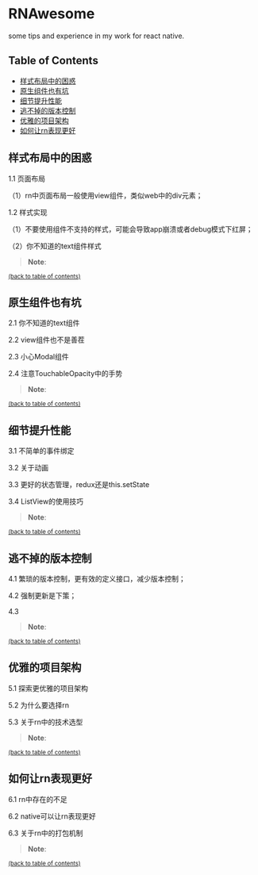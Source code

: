 # RNAwesome

some tips and experience in my work for react native.


## Table of Contents

- [样式布局中的困惑](#style－problem)
- [原生组件也有坑](#bug－with－component)
- [细节提升性能](#performance)
- [逃不掉的版本控制](#version－control)
- [优雅的项目架构](#project－structure)
- [如何让rn表现更好](#more－better)

## 样式布局中的困惑

1.1 页面布局

（1）rn中页面布局一般使用view组件，类似web中的div元素；

1.2 样式实现

（1）不要使用组件不支持的样式，可能会导致app崩溃或者debug模式下红屏；


（2）你不知道的text组件样式


> **Note**: 

<sup>[(back to table of contents)](#table-of-contents)</sup>

## 原生组件也有坑

2.1 你不知道的text组件


2.2 view组件也不是善茬


2.3 小心Modal组件


2.4 注意TouchableOpacity中的手势


> **Note**: 


<sup>[(back to table of contents)](#table-of-contents)</sup>

## 细节提升性能

3.1 不简单的事件绑定


3.2 关于动画


3.3 更好的状态管理，redux还是this.setState


3.4 ListView的使用技巧

> **Note**: 

<sup>[(back to table of contents)](#table-of-contents)</sup>

## 逃不掉的版本控制

4.1 繁琐的版本控制，更有效的定义接口，减少版本控制；


4.2 强制更新是下策；


4.3 

> **Note**: 

<sup>[(back to table of contents)](#table-of-contents)</sup>

## 优雅的项目架构

5.1 探索更优雅的项目架构


5.2 为什么要选择rn


5.3 关于rn中的技术选型


> **Note**: 

<sup>[(back to table of contents)](#table-of-contents)</sup>

## 如何让rn表现更好

6.1 rn中存在的不足

6.2 native可以让rn表现更好

6.3 关于rn中的打包机制

> **Note**: 

<sup>[(back to table of contents)](#table-of-contents)</sup>
